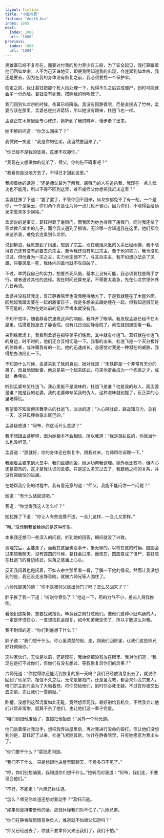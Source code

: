 ```yaml
---
layout: fiction
title: "小肚鸡肠"
fiction: "death_bus"
index: 1085
next:
  index: 1086
  url: "1086"
previous:
  index: 1084
  url: "1084"
---
```

黑雄寨已经不复存在，而要对付我的势力至少有三股，为了安全起见，我打算跟着他们回仙龙宗。人不为己天诛地灭，即便我明知道我的出现，会连累到仙龙宗，我还是要去，因为在我的身体没有恢复之前，我必须要找一个保护伞。

临走之前，我让葛钰把那个死人给处理一下，免得不久之后变成僵尸，到时可能就会多一分危险。葛钰没有犹豫，按照我的吩咐做了。

我们回到仙龙宗的时候，夜幕已经降临，我没有回静香院，而是直接去了竹林，孟婆应该在那里。孟婆总是批评葛钰，所以她没有跟来，杜逍飞也一样。

孟婆正在木屋里面专心修炼，她听到了我的喊声，慢步走了出来。

她不解的问道：“你怎么回来了？”

我微微一笑道：“我是你的徒弟，我当然要回来了。”

“你已经不是我的徒弟，这里不欢迎你。”

“我现在又想做你的徒弟了，师父，你的伤不碍事吧？”

“我看你是没地方去了，不得已才回到这里。”

我顺着她的话道：“还是师父最为了解我，屠戮门的人在追杀我，我现在一点儿武功也不能用，所以不得不回到这里，难不成师父你想把我赶出这里？”

孟婆犹豫了下道：“罢了罢了，不管你回不回来，仙龙宗都免不了有一劫。一个是你，一个是紫云，你们两个真是让为师一点儿也不省心。因为你们，不晓得会给仙龙宗惹来多少祸端。”

孟婆说的是事实，葛钰得罪了屠戮门，而我因为她也得罪了屠戮门，同时我还杀了圣龙教八堂主的儿子，而今我又遇到了柳浪。无论哪一方知道我在这里，他们都会来这杀我，难免会连累到仙龙宗。

说到柳浪，我就想到了凤凰，想到了宗主，现在我跟凤凰的关系已经闹僵，我不晓得自己还有没有必要去杀宗主。至今我还没有见过宗主，至于他的实力，我也没见识过，但他身为一宗之主，实力肯定弱不了。与其杀宗主，我不如想办法杀了凤凰，只要凤凰一死，我体内的蛊也就不攻自破了。

不过，单凭我自己的实力，想要杀死凤凰，基本上没有可能，我必须要找些帮手才行，或者通过其他的途径。现在时间还算充足，不需要太着急，先在仙龙宗里休养几日再说。

孟婆并没有赶我走，反正静香院里也没我睡得地方了，于是我就睡在了木屋外面。回想起我跟孟婆在一起的甜蜜日子，我是多想进去跟她睡在一起，但我知道目前是不可能的，因为在她以前的记忆里根本就没有我。

不知不觉中，随着静香院里练武声的响起，我睁开了眼睛。我发现孟婆已经不在木屋里，估摸着她是去了静香院。也有几日没回静香院了，索性就到里面看一看。

来到练武场上，我看到孟婆在指导弟子们练武，其中就有杜逍飞。葛钰就在杜逍飞的身边，时不时的，他们还会互相切磋一下。我看的出来，杜逍飞是一个天分极好的修炼者，或许跟我有的一比。他的迅速成长，总感觉对我是一种潜在的威胁，我得想办法阻止一下。

不知道什么时候，孟婆来到了我的身边，她对我道：“朱轶群是一个非常有天分的弟子，而且他很勤奋，他总是第一个起来练武，将来他定会成为一个栋梁之才，成就一番伟业。”

听到孟婆夸奖杜逍飞，我心里挺不是滋味的，杜逍飞是谁？他是我的敌人，而孟婆是谁？她是我的老婆，我的老婆却夸奖我的仇人，这种滋味就别提了，反正弄的心里堵得慌。

我望着不知疲倦挥舞拳头的杜逍飞，淡淡的道：“人心隔肚皮，路遥知马力，总有一天，这只狐狸会露出尾巴的。”

孟婆疑惑道：“阿布，你这话什么意思？”

我不想跟孟婆解释，因为她根本不会相信，所以我道：“我是胡乱说的，你就当什么也没听见。”

孟婆道：“那就好，你的身体还在恢复中，跟我过来，为师帮你调理一下。”

我跟着孟婆来到大堂中，我们盘腿而坐，她运功帮我调理。她外表比较冷，但内心还是蛮热的，这才是我认识的孟婆。只是这么多天过去了，我跟她之间的关系，并没有突破性的进展。

在她帮我疗伤的过程中，我有意无意的道：“师父，我能不能问你一个问题？”

她道：“有什么话就说吧。”

我道：“你觉得我这人怎么样？”

她犹豫了下道：“你让人有些捉摸不透，一会儿这样，一会儿又那样。”

“哦。”没想到我留给她的是这种印象。

本来我还想问一些深入的问题，听到她的回答，瞬间就没了兴致。

调理完后，孟婆走了，而我在这里也没事干，挺无聊的。以前在这的时候，圆圆会过来陪我聊天，没有圆圆的时候，葛钰会过来。而现在，圆圆变成了僵尸，葛钰陪在杜逍飞的身边练武，失落之感涌上心头。

反正我闲着也是闲着，不如去宗主那里看一看，了解一下他的情况。然而让我没想到的是，我还没走出静香院，就被六师兄等人围住了。

六师兄鄙夷的道：“你不是被师父逐出师门了吗？怎么又回来了？”

胖子推了我一下道：“听说你受伤了？”他这一下，用的力气不小，差点儿将我推倒。

看他们这架势，想要找我报仇，毕竟我之前打过他们。像他们这种小肚鸡肠的人，一定是怀恨在心，一直想找机会报复，如今知道我受伤了，所以才敢这么对我。

我不耐烦的道：“你们到底想干什么？”

胖子道：“我们想干什么，你心里清楚的很，走，跟我们回房里，让我们这些师兄好好伺候你。”

这些家伙们，无论是以前，还是现在，我始终都没有放在眼里。我对他们道：“我现在是打不过你们，但你们有没有想过，等我恢复后你们的后果？”

六师兄道：“你觉得你还能活到恢复的那一天吗？我们已经放消息出去了，就说你回到了仙龙宗，相信不久之后，无论是屠戮门，还是圣龙教，都会来仙龙宗要人。咱们宗主到时会为了大局着想，将你交给他们，到时你必死无疑。不过在你被交出去之前，先让我们一雪前耻。”

卧槽，没想到这帮混蛋如此无耻，竟然想弄死我。最好别给我机会，不然我会让他们非常非常惨，就算不杀了他们，也让他们这一辈子完蛋。

“咱们别跟他废话了，直接把他抬走！”另外一个师兄道。

他们说着便对我动手，想把我弄进屋里后，再对我进行没命的殴打。但让他们没想到的是，葛钰赶了过来，杜逍飞紧随其后，估计在静香院里，只有她愿意为我出头了。

“你们要干什么？”葛钰质问道。

“我们不干什么，只是想跟他进屋里聊聊天，毕竟多日不见了。”

“哼，你们别想骗我，我知道你们想干什么。”她转而对我道：“阿布，我们走，不要理会他们。”

“不行，不能走！”六师兄拦住道。

“怎么？师兄你难道还想对我动手？”葛钰问道。

“如果你坚持带走他的话，那就休怪我们对不住了。”六师兄道。

“你们在静香院里随意欺负人，难道就不怕师父知道吗？”

“师父已经出去了，你就不要拿师父来压我们了，我们不怕。”